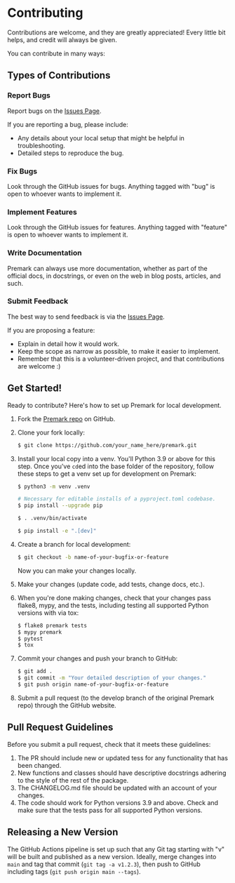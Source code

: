 # Contributing

Contributions are welcome, and they are greatly appreciated! Every
little bit helps, and credit will always be given.

You can contribute in many ways:

## Types of Contributions

### Report Bugs

Report bugs on the [Issues Page](https://github.com/eswan18/premark/issues).

If you are reporting a bug, please include:

* Any details about your local setup that might be helpful in troubleshooting.
* Detailed steps to reproduce the bug.

### Fix Bugs

Look through the GitHub issues for bugs. Anything tagged with "bug"
is open to whoever wants to implement it.

### Implement Features

Look through the GitHub issues for features. Anything tagged with "feature"
is open to whoever wants to implement it.

### Write Documentation

Premark can always use more documentation, whether as part of the official docs, in docstrings, or even on the web in blog posts, articles, and such.

### Submit Feedback

The best way to send feedback is via the [Issues Page](https://github.com/eswan18/premark/issues).

If you are proposing a feature:

* Explain in detail how it would work.
* Keep the scope as narrow as possible, to make it easier to implement.
* Remember that this is a volunteer-driven project, and that contributions are welcome :)

## Get Started!

Ready to contribute? Here's how to set up Premark for local development.

1. Fork the [Premark repo](https://github.com/eswan18/premark) on GitHub.

2. Clone your fork locally:
    ```bash
    $ git clone https://github.com/your_name_here/premark.git
    ```

3. Install your local copy into a venv.
You'll Python 3.9 or above for this step.
Once you've `cd`ed into the base folder of the repository, follow these steps to get a venv set up for development on Premark:
    ```bash
    $ python3 -m venv .venv

    # Necessary for editable installs of a pyproject.toml codebase.
    $ pip install --upgrade pip

    $ . .venv/bin/activate

    $ pip install -e ".[dev]"
    ```

4. Create a branch for local development:
    ```bash
    $ git checkout -b name-of-your-bugfix-or-feature
    ```
    Now you can make your changes locally.

5. Make your changes (update code, add tests, change docs, etc.).

6. When you're done making changes, check that your changes pass flake8, mypy, and the tests, including testing all supported Python versions with via tox:
    ```bash
    $ flake8 premark tests
    $ mypy premark
    $ pytest
    $ tox
    ```

7. Commit your changes and push your branch to GitHub:
    ```bash
    $ git add .
    $ git commit -m "Your detailed description of your changes."
    $ git push origin name-of-your-bugfix-or-feature
    ```

8. Submit a pull request (to the develop branch of the original Premark repo) through the GitHub website.

## Pull Request Guidelines

Before you submit a pull request, check that it meets these guidelines:

1. The PR should include new or updated tess for any functionality that has been changed.
2. New functions and classes should have descriptive docstrings adhering to the style of the rest of the package.
3. The CHANGELOG.md file should be updated with an account of your changes.
4. The code should work for Python versions 3.9 and above. Check and make sure that the tests pass for all supported Python versions.


## Releasing a New Version

The GitHub Actions pipeline is set up such that any Git tag starting with "v" will be built and published as a new version.
Ideally, merge changes into `main` and tag that commit (`git tag -a v1.2.3`), then push to GitHub including tags (`git push origin main --tags`).

